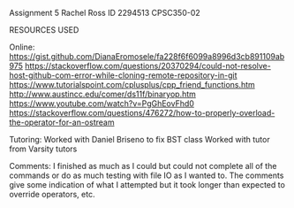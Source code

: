 Assignment 5
Rachel Ross
ID 2294513
CPSC350-02

RESOURCES USED

Online:
https://gist.github.com/DianaEromosele/fa228f6f6099a8996d3cb891109ab975
https://stackoverflow.com/questions/20370294/could-not-resolve-host-github-com-error-while-cloning-remote-repository-in-git
https://www.tutorialspoint.com/cplusplus/cpp_friend_functions.htm
http://www.austincc.edu/comer/ds11f/binaryop.htm
https://www.youtube.com/watch?v=PgGhEovFhd0
https://stackoverflow.com/questions/476272/how-to-properly-overload-the-operator-for-an-ostream

Tutoring:
Worked with Daniel Briseno to fix BST class
Worked with tutor from Varsity tutors

Comments:
I finished as much as I could but could not complete all of the commands or do as much testing with file IO as I wanted to. The comments give some indication of what I attempted but it took longer than expected to override operators, etc.
